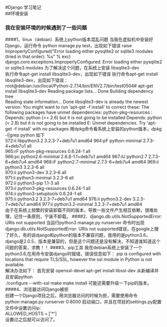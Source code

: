 #Django 学习笔记  
##环境安装  
### 我在安装环境的时候遇到了一些问题  
####1、linux（debian）系统上python版本混乱问题
当我在虚拟机中安装好Django，运行命令 python manage.py test，出现如下错误
raise ImproperlyConfigured("Error loading either pysqlite2 or sqlite3 modules (tried in that order): %s" % exc)
django.core.exceptions.ImproperlyConfigured: Error loading either pysqlite2 or sqlite3 modules
为了解决这个问题，在系统上安装 libsqlite3-dev  
执行命令apt-get install libsqlite3-dev，出现如下错误
执行命令apt-get install libsqlite3-dev，出现如下错误：  
root@debian:/usr/local/Python-2.7.14/bin/ENV2.7/bin/test0504# apt-get install libsqlite3-dev
Reading package lists... Done
Building dependency tree       
Reading state information... Done
libsqlite3-dev is already the newest version.
You might want to run 'apt-get -f install' to correct these:
The following packages have unmet dependencies:
 python-pkg-resources : Depends: python (>= 2.6) but it is not going to be installed
                         Depends: python (< 2.8) but it is not going to be installed
						 E: Unmet dependencies. Try 'apt-get -f install' with no packages
用dpkg命令看系统上安装的python版本，dpkg -l|grep python 如下   
572:ii  libpython3.2          3.2.3-7+deb7u1    amd64 
964:pF  python-minimal        2.7.3-4+deb7u1    all   
965:rF  python-pkg-resources  0.6.24-1          all   
966:pc  python2.6-minimal     2.6.8-1.1+deb7u1  amd64 
967:iU  python2.7             2.7.3-6+deb7u4    amd64 
968:iF  python2.7-minimal     2.7.3-6+deb7u4    amd64 
969:ii  python3               3.2.3-6           all   
970:ii  python3-dev           3.2.3-6           all   
971:ii  python3-minimal       3.2.3-6           all   
972:ii  python3-pip           1.1-3             all   
973:ii  python3-pkg-resources 0.6.24-1          all   
974:ii  python3-setuptools    0.6.24-1          all   
975:ii  python3.2             3.2.3-7+deb7u1    amd64 
976:ii  python3.2-dev         3.2.3-7+deb7u1    amd64 
977:ii  python3.2-minimal     3.2.3-7+deb7u1    amd64   
由于在系统上频繁的安装卸载不同的版本，导致一些文件产生相互依赖，很难处理，记住一条原则，宁装不卸载。
####2、django.db.utils.NotSupportedError: URIs not supported
当运行python3 manage.py runserver 命令时出现django.db.utils.NotSupportedError: URIs not supported错误，在google上搜了好久，有的说django和python的版本不兼容问题，我用的是python3.6，django是2.0.5，版本是兼容的，但是这个问题还是没有解决，不知道谁知道这个问题的答案，求教！！
####3、pip工具
我在debian系统上安装了一个python3.6,在用命令安装django时报错，错误信息如下：
pip is configured with locations that require TLS/SSL, however the ssl module in Python is not available.  
解决办法如下：
首先安装 openssl-devel      apt-get install  libssl-dev
从新编译并且安装python  
./configure --with-ssl 
make
make install
可能还需要升级一下pip的版本。 
####4、浏览器访问Django被拒  
创建一个Django项目之后，用浏览器访问的时候为拒，需要使用命令  
python manage.py runserver 0:8000 启动端口，并且在项目的settings.py配置文件中设置访问ip:  
ALLOWED_HOSTS = ['*']  
设置过之后就可以访问了。

